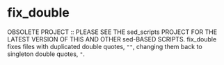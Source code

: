 # fix_double
OBSOLETE PROJECT :: PLEASE SEE THE sed_scripts PROJECT FOR THE LATEST VERSION OF THIS AND OTHER sed-BASED SCRIPTS.
fix_double fixes files with duplicated double quotes, `""`, changing them back to singleton double quotes, `"`.
